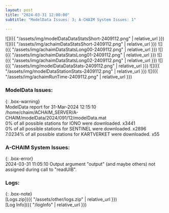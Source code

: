 ```yaml
---
layout: post
title: "2024-03-31 12:00:00"
subtitle: "ModelData Issues: 3; A-CHAIM System Issues: 1"

---
```


![]({{ "/assets/img/modelDataDataStatsShort-2409112.png" | relative_url }})
![]({{ "/assets/img/achaimDataStatsShort-2409112.png" | relative_url }})
![]({{ "/assets/img/achaimDataStatsLong00-2409112.png" | relative_url }})
![]({{ "/assets/img/achaimDataStatsLong01-2409112.png" | relative_url }})
![]({{ "/assets/img/achaimDataStatsLong02-2409112.png" | relative_url }})
![]({{ "/assets/img/modelDataDataStats-2409112.png" | relative_url }})
![]({{ "/assets/img/modelDataStationStats-2409112.png" | relative_url }})
![]({{ "/assets/img/achaimRunTime-2409112.png" | relative_url }})


### ModelData Issues:  
  
{: .box-warning}  
 ModelData report for 31-Mar-2024 12:15:10   
 /home/chaim/ACHAIM_SERVER/A-CHAIM/modelData/2024/091/12/modelData.mat   
 0% of all possible stations for IONO were downloaded. x3441   
 0% of all possible stations for SENTINEL were downloaded. x2896   
 7.0234% of all possible stations for KARTVERKET were downloaded. x55   
  
### A-CHAIM System Issues:  
  
{: .box-error}  
2024-03-31 11:05:10 Output argument "output" (and maybe others) not assigned during call to "readUIB".  

### Logs:  
  
{: .box-note}  
[Logs.zip]({{ "/assets/other/logs.zip" | relative_url }})  
[Log Info]({{ "/logInfo" | relative_url }})  
